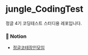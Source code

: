 # jungle_CodingTest
정글 4기 코딩테스트 스터디용 레포입니다.

### 📒 Notion
- [정글코테장인모임](https://flicker-alyssum-bb5.notion.site/9c135503b8f84463b3b75f01b698441d)

